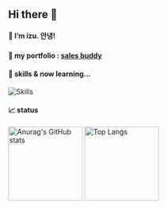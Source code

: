 ## Hi there 👋

#### 🐣 I’m izu. 안녕!
#### 📖 my portfolio : [sales buddy](https://www.sbuddy-apparel.com)　　  
  
#### 🌱 skills & now learning... 

  ![Skills](https://skillicons.dev/icons?i=ruby,rails,react,js,ts,nextjs,tailwind,html,css,github,docker,vercel&theme=light)

#### 📈 status
<p align="left">
  <img src="https://github-readme-stats.vercel.app/api?username=eriplume&show_icons=true&hide=contribs,issues" alt="Anurag's GitHub stats" height="150">
  <img src="https://github-readme-stats.vercel.app/api/top-langs/?username=eriplume&layout=compact" alt="Top Langs" height="150">
</p>

